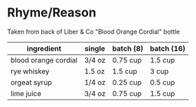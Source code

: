 # Rhyme/Reason

Taken from back of Liber & Co "Blood Orange Cordial" bottle

| ingredient           | single | batch (8) | batch (16) |
| -------------------- | ------ | --------- | ---------- |
| blood orange cordial | 3/4 oz | 0.75 cup  | 1.5 cup    |
| rye whiskey          | 1.5 oz | 1.5 cup   | 3 cup      |
| orgeat syrup         | 1/4 oz | 0.25 cup  | 0.5 cup    |
| lime juice           | 3/4 oz | 0.75 cup  | 1.5 cup    |
